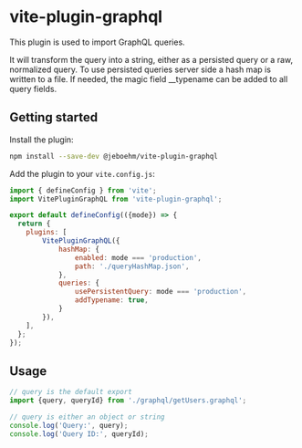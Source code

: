 # vite-plugin-graphql
This plugin is used to import GraphQL queries.

It will transform the query into a string, either as a persisted query or a raw, normalized query. To use persisted queries server side
a hash map is written to a file.
If needed, the magic field __typename can be added to all query fields.

## Getting started
Install the plugin:

```bash
npm install --save-dev @jeboehm/vite-plugin-graphql
```

Add the plugin to your `vite.config.js`:

```js
import { defineConfig } from 'vite';
import VitePluginGraphQL from 'vite-plugin-graphql';

export default defineConfig(({mode}) => {
  return {
    plugins: [
        VitePluginGraphQL({
            hashMap: {
                enabled: mode === 'production',
                path: './queryHashMap.json',
            },
            queries: {
                usePersistentQuery: mode === 'production',
                addTypename: true,
            }
        }),
    ],
  };
});
```

## Usage

```js
// query is the default export
import {query, queryId} from './graphql/getUsers.graphql';

// query is either an object or string
console.log('Query:', query);
console.log('Query ID:', queryId);
```
